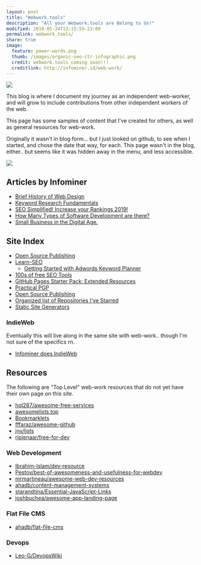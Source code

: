 ```yaml
---
layout: post
title: "Webwork.tools"
description: "All your Webwork.tools are Belong to Us!"
modified: 2019-05-24T13:15:59-23:00
permalink: webwork.tools/
share: true
image:
  feature: power-words.png
  thumb: /images/organic-seo-ctr-infographic.png
  credit: webwork.tools coming soon!!!
  creditlink: http://infominer.id/web-work/
---
```


![](https://infominer.id/web-work/images/webwork-tools.png)

This blog is where I document my journey as an independent web-worker, and will grow to include contributions from other independent workers of the web.

This page has some samples of content that I've created for others, as well as general resources for web-work.

Originally it wasn't in blog form... but I just looked on github, to see when I started, and chose the date that way, for each. This page wasn't in the blog, either.. but seems like it was hidden away in the menu, and less accessible.


![](https://imgur.com/j1TZ1Zf.png)

## Articles by Infominer

* <a href="https://www.csbtechemporium.com/web-design-history/" target="_blank">Brief History of Web Design</a>
* <a href="https://www.csbtechemporium.com/keyword-research-fundamentals/" target="_blank">Keyword Research Fundamentals</a>
* <a href="https://csbtechemporium.com/seo-simplified-2019" target="_blank">SEO Simplified! Increase your Rankings 2019!</a>
* <a href="https://www.csbtechemporium.com/types-of-computer-programming/" target="_blank">How Many Types of Software Development are there?</a>
* <a href="https://www.csbtechemporium.com/digital-age-small-business/" target="_blank">Small Business in the Digital Age.</a>

## Site Index

* [Open Source Publishing](https://infominer.id/web-work/open-source-publishing/)
* [Learn-SEO](https://infominer.id/web-work/learn-seo/)
  * [Getting Started with Adwords Keyword Planner](https://infominer.id/web-work/getting-started-adwords-keyword-planner/)
* [100s of free SEO Tools](https://infominer.id/web-work/seo-tools/)
* [GitHub Pages Starter Pack: Extended Resources](https://infominer.id/web-work/github-pages-starter-pack/)
* [Practical PGP](https://infominer.id/web-work/practical-pgp/)
* [Open Source Publishing](https://infominer.id/web-work/open-source-publishing/)
* [Organized list of Repositories I've Starred](https://infominer.id/web-work/infominer33-github-stars/)
* [Static Site Generators](https://infominer.id/web-work/static-site-generators)

### IndieWeb

Eventually this will live along in the same site with web-work.. though I'm not sure of the specifics rn.

* [Infominer does IndieWeb](https://infominer.id/indieweb/)

## Resources

The following are "Top Level" web-work resources that do not yet have their own page on this site.


* [hql287/awesome-free-services](https://github.com/hql287/awesome-free-services)
* [awesomelists.top](https://awesomelists.top)
* [Bookmarklets](http://marklets.com/FAQ.aspx)
* [fffaraz/awesome-github](https://github.com/fffaraz/awesome-github)
* [jnv/lists](https://github.com/jnv/lists)
* [ripienaar/free-for-dev](https://github.com/ripienaar/free-for-dev)


### Web Development
* [Ibrahim-Islam/dev-resource](https://github.com/Ibrahim-Islam/dev-resource)
* [Pestov/best-of-awesomeness-and-usefulness-for-webdev](https://github.com/Pestov/best-of-awesomeness-and-usefulness-for-webdev)
* [mrmartineau/awesome-web-dev-resources](https://github.com/mrmartineau/awesome-web-dev-resources)
* [ahadb/content-management-systems](https://github.com/ahadb/content-management-systems)
* [starandtina/Essential-JavaScript-Links](https://github.com/starandtina/Essential-JavaScript-Links)
* [joshbuchea/awesome-app-landing-page](https://github.com/joshbuchea/awesome-app-landing-page)

### Flat File CMS

* [ahadb/flat-file-cms](https://github.com/ahadb/flat-file-cms)



### Devops

* [Leo-G/DevopsWiki](https://github.com/Leo-G/DevopsWiki)
